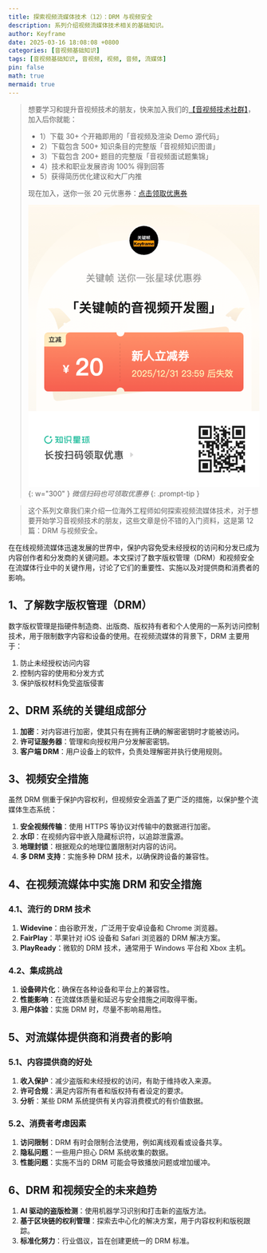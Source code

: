 ```yaml
---
title: 探索视频流媒体技术（12）：DRM 与视频安全
description: 系列介绍视频流媒体技术相关的基础知识。
author: Keyframe
date: 2025-03-16 18:08:08 +0800
categories: [音视频基础知识]
tags: [音视频基础知识, 音视频, 视频, 音频, 流媒体]
pin: false
math: true
mermaid: true
---
```


>想要学习和提升音视频技术的朋友，快来加入我们的<a href="https://t.zsxq.com/jRprT" target="_blank" rel="noopener noreferrer">【音视频技术社群】</a>，加入后你就能：
>
>- 1）下载 30+ 个开箱即用的「音视频及渲染 Demo 源代码」
>- 2）下载包含 500+ 知识条目的完整版「音视频知识图谱」
>- 3）下载包含 200+ 题目的完整版「音视频面试题集锦」
>- 4）技术和职业发展咨询 100% 得到回答
>- 5）获得简历优化建议和大厂内推
>  
>现在加入，送你一张 20 元优惠券：<a href="https://t.zsxq.com/jRprT" target="_blank" rel="noopener noreferrer">点击领取优惠券</a>
>
>![知识星球新人优惠券](assets/img/keyframe-zsxq-coupon.png){: w="300" }
>_微信扫码也可领取优惠券_
{: .prompt-tip }


>这个系列文章我们来介绍一位海外工程师如何探索视频流媒体技术，对于想要开始学习音视频技术的朋友，这些文章是份不错的入门资料，这是第 12 篇：DRM 与视频安全。




在在线视频流媒体迅速发展的世界中，保护内容免受未经授权的访问和分发已成为内容创作者和分发商的关键问题。本文探讨了数字版权管理（DRM）和视频安全在流媒体行业中的关键作用，讨论了它们的重要性、实施以及对提供商和消费者的影响。

## 1、了解数字版权管理（DRM）

数字版权管理是指硬件制造商、出版商、版权持有者和个人使用的一系列访问控制技术，用于限制数字内容和设备的使用。在视频流媒体的背景下，DRM 主要用于：

1. 防止未经授权访问内容
2. 控制内容的使用和分发方式
3. 保护版权材料免受盗版侵害

## 2、DRM 系统的关键组成部分

1. **加密**：对内容进行加密，使其只有在拥有正确的解密密钥时才能被访问。
2. **许可证服务器**：管理和向授权用户分发解密密钥。
3. **客户端 DRM**：用户设备上的软件，负责处理解密并执行使用规则。

## 3、视频安全措施

虽然 DRM 侧重于保护内容权利，但视频安全涵盖了更广泛的措施，以保护整个流媒体生态系统：

1. **安全视频传输**：使用 HTTPS 等协议对传输中的数据进行加密。
2. **水印**：在视频内容中嵌入隐藏标识符，以追踪泄露源。
3. **地理封锁**：根据观众的地理位置限制对内容的访问。
4. **多 DRM 支持**：实施多种 DRM 技术，以确保跨设备的兼容性。

## 4、在视频流媒体中实施 DRM 和安全措施

### 4.1、流行的 DRM 技术

1. **Widevine**：由谷歌开发，广泛用于安卓设备和 Chrome 浏览器。
2. **FairPlay**：苹果针对 iOS 设备和 Safari 浏览器的 DRM 解决方案。
3. **PlayReady**：微软的 DRM 技术，通常用于 Windows 平台和 Xbox 主机。

### 4.2、集成挑战

1. **设备碎片化**：确保在各种设备和平台上的兼容性。
2. **性能影响**：在流媒体质量和延迟与安全措施之间取得平衡。
3. **用户体验**：实施 DRM 时，尽量不影响易用性。

## 5、对流媒体提供商和消费者的影响

### 5.1、内容提供商的好处

1. **收入保护**：减少盗版和未经授权的访问，有助于维持收入来源。
2. **许可合规**：满足内容所有者和版权持有者设定的要求。
3. **分析**：某些 DRM 系统提供有关内容消费模式的有价值数据。

### 5.2、消费者考虑因素

1. **访问限制**：DRM 有时会限制合法使用，例如离线观看或设备共享。
2. **隐私问题**：一些用户担心 DRM 系统收集的数据。
3. **性能问题**：实施不当的 DRM 可能会导致播放问题或增加缓冲。

## 6、DRM 和视频安全的未来趋势

1. **AI 驱动的盗版检测**：使用机器学习识别和打击新的盗版方法。
2. **基于区块链的权利管理**：探索去中心化的解决方案，用于内容权利和版税跟踪。
3. **标准化努力**：行业倡议，旨在创建更统一的 DRM 标准。

